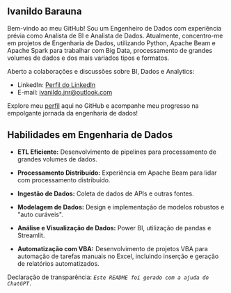 ## Ivanildo Barauna

Bem-vindo ao meu GitHub! Sou um Engenheiro de Dados com experiência prévia como Analista de BI e Analista de Dados. Atualmente, concentro-me em projetos de Engenharia de Dados, utilizando Python, Apache Beam e Apache Spark para trabalhar com Big Data, processamento de grandes volumes de dados e dos mais variados tipos e formatos. 

Aberto a colaborações e discussões sobre BI, Dados e Analytics:

- LinkedIn: [Perfil do LinkedIn](https://www.linkedin.com/in/ivanildobarauna)
- E-mail: [ivanildo.jnr@outlook.com](mailto:ivanildo.jnr@outlook.com)

Explore meu [perfil](https://github.com/IvanildoBarauna/) aqui no GitHub e acompanhe meu progresso na empolgante jornada da engenharia de dados!


## Habilidades em Engenharia de Dados

- **ETL Eficiente:** Desenvolvimento de pipelines para processamento de grandes volumes de dados.
  
- **Processamento Distribuído:** Experiência em Apache Beam para lidar com processamento distribuído.

- **Ingestão de Dados:** Coleta de dados de APIs e outras fontes.

- **Modelagem de Dados:** Design e implementação de modelos robustos e "auto curáveis".

- **Análise e Visualização de Dados:** Power BI, utilização de pandas e Streamlit.

- **Automatização com VBA:** Desenvolvimento de projetos VBA para automação de tarefas manuais no Excel, incluindo inserção e geração de relatórios automatizados.

Declaração de transparência: _`Este README foi gerado com a ajuda do ChatGPT.`_
